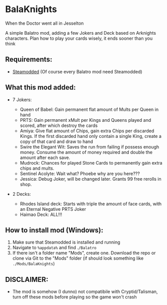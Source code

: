 # BalaKnights

When the Doctor went all in Jesselton

A simple Balatro mod, adding a few Jokers and Deck based on Arknights characters. Plan how to play your cards wisely, it ends sooner than you think

## Requirements:
- [Steamodded](https://github.com/Steamodded/smods) (Of course every Balatro mod need Steamodded)

## What this mod added:
- 7 Jokers:
  + Queen of Babel: Gain permanent flat amount of Mults per Queen in hand
  + PRTS: Gain permanent xMult per Kings and Queens played and scored, after which destroy the cards
  + Amiya: Give flat amount of Chips, gain extra Chips per discarded Kings. If the first discarded hand only contain a single King, create a copy of that card and draw to hand
  + Swire the Elegant Wit: Saves the run from failing if possess enough money. Consume the amount of money required and double the amount after each save.
  + Mudrock: Chances for played Stone Cards to permanently gain extra chips and mults.
  + Sentinel Acolyte: Wait what? Phoebe why are you here???
  + Jessica: Debug Joker, will be changed later. Grants 99 free rerolls in shop.

- 2 Decks:
  + Rhodes Island deck: Starts with triple the amount of face cards, with an Eternal Negative PRTS Joker
  + Haimao Deck: ALL!!!

## How to install mod (Windows):
1. Make sure that Steamodded is installed and running
2. Navigate to `%appdata%` and find .`/Balatro `
3. If there isn't a folder name "Mods", create one. Download the repo or clone via Git to the "Mods" folder (if should look something like `./Mods/BalaKnights`)

## DISCLAIMER:
- The mod is somehow (I dunno) not compatibile with Cryptid/Talisman, turn off these mods before playing so the game won't crash
